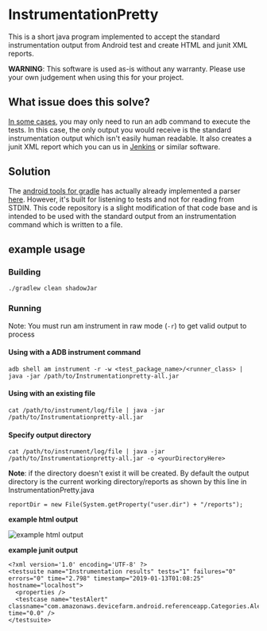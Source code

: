 # InstrumentationPretty
  This is a short java program implemented to accept the standard instrumentation output from Android test and create HTML and  junit XML reports.

  **WARNING**: This software is used as-is without any warranty. Please use your own judgement when using this for your project. 

## What issue does this solve? 
  [In some cases](https://stackoverflow.com/q/50765454/8016330), you may only need to run an adb command to execute the tests. In this case, the only output you would receive is the standard instrumentation output which isn't easily human readable. It also creates a junit XML report which you can us in [Jenkins](https://plugins.jenkins.io/test-results-analyzer) or similar software. 

## Solution
  The [android tools for gradle](https://android.googlesource.com/platform/tools/base/) has actually already implemented a parser [here](https://android.googlesource.com/platform/tools/base/+/android-5.1.1_r6/ddmlib/src/main/java/com/android/ddmlib/testrunner/InstrumentationResultParser.java). However, it's built for listening to tests and not for reading from STDIN. This code repository is a slight modification of that code base and is intended to be used with the standard output from an instrumentation command which is written to a file.  

## example usage

### Building
 `./gradlew clean shadowJar`

### Running

Note: You must run am instrument in raw mode (`-r`) to get valid output to process

#### Using with a ADB instrument command 
 `adb shell am instrument -r -w <test_package_name>/<runner_class> | java -jar /path/to/Instrumentationpretty-all.jar`

#### Using with an existing file
`cat /path/to/instrument/log/file | java -jar /path/to/Instrumentationpretty-all.jar`

#### Specify output directory 
`cat /path/to/instrument/log/file | java -jar /path/to/Instrumentationpretty-all.jar -o <yourDirectoryHere>`

**Note**: if the directory doesn't exist it will be created. By default the output directory is the current working directory/reports as shown by this line in InstrumentationPretty.java

`reportDir = new File(System.getProperty("user.dir") + "/reports");`

**example html output**

![example html output](https://i.imgur.com/3z9oPbR.png)

**example junit output**
```
<?xml version='1.0' encoding='UTF-8' ?>
<testsuite name="Instrumentation results" tests="1" failures="0" errors="0" time="2.798" timestamp="2019-01-13T01:08:25" hostname="localhost">
  <properties />
  <testcase name="testAlert" classname="com.amazonaws.devicefarm.android.referenceapp.Categories.AlertPageTest" time="0.0" />
</testsuite>
```

